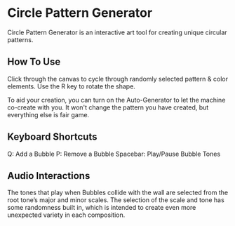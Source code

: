 # Circle Pattern Generator
Circle Pattern Generator is an interactive art tool for creating unique circular patterns.

## How To Use
Click through the canvas to cycle through randomly selected pattern & color elements. Use the R key to rotate the shape.

To aid your creation, you can turn on the Auto-Generator to let the machine co-create with you. It won't change the pattern you have created, but everything else is fair game.

## Keyboard Shortcuts
Q: Add a Bubble
P: Remove a Bubble
Spacebar: Play/Pause Bubble Tones

## Audio Interactions
The tones that play when Bubbles collide with the wall are selected from the root tone’s major and minor scales. The selection of the scale and tone has some randomness built in, which is intended to create even more unexpected variety in each composition.
